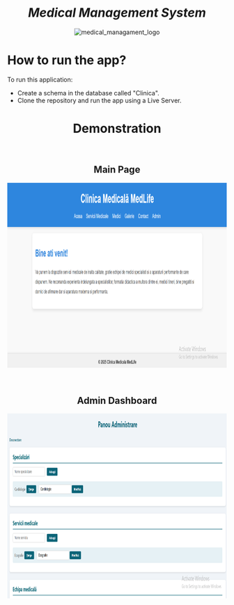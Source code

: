 <h1 align="center"><strong><em>Medical Management System</strong></em></h1>
<p align="center"><img src="https://diziglobalsolution.com/wp-content/uploads/2024/05/hospital-management-software-hospital-management-information-software-startlazaa-removebg-preview.png" alt="medical_managament_logo" height=300 width=600></p>
  
# How to run the app?

<p>To run this application: </p> 

* Create a schema in the database called "Clinica".
* Clone the repository and run the app using a Live Server.

<h1 align="center"><strong>Demonstration</strong></h1>
<br>
<h2 align="center"><strong>Main Page</strong></h2>
<p align="center"><img src="demo/main_page.png" height=425 width=1000></p>
<br>
<h2 align="center"><strong>Admin Dashboard</strong></h2>
<p align="center"><img src="demo/admin_dashboard.png" height=425 width=1000></p>
